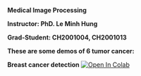 **Medical Image Processing**

**Instructor: PhD. Le Minh Hung**

**Grad-Student: CH2001004, CH2001013**

**These are some demos of 6 tumor cancer:**

**Breast cancer detection**
[![Open In Colab](https://colab.research.google.com/assets/colab-badge.svg)](https://github.com/hautb15/CS2203-XLA/blob/main/sklearn_logistic_regression_vs_gbm_Breast_cancer_prediction.ipynb)


